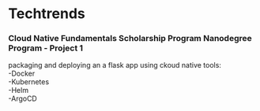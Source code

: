 # Techtrends
### Cloud Native Fundamentals Scholarship Program Nanodegree Program - Project 1

packaging and deploying an a flask app using ckoud native tools:  
-Docker  
-Kubernetes  
-Helm  
-ArgoCD
